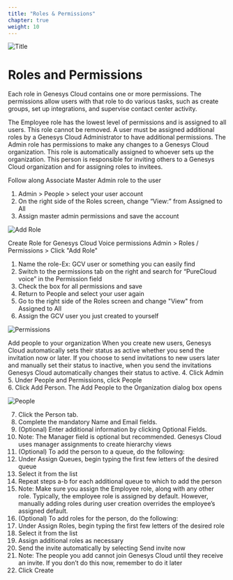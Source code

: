 ```yaml
---
title: "Roles & Permissions"
chapter: true
weight: 10
---
```

![Title](/images/UserConfig2-768x300.jpg)
# Roles and Permissions

Each role in Genesys Cloud contains one or more permissions. The permissions allow users with that role to do various tasks, such as create groups, set up integrations, and supervise contact center activity.

The Employee role has the lowest level of permissions and is assigned to all users. This role cannot be removed. A user must be assigned additional roles by a Genesys Cloud Administrator to have additional permissions.
The Admin role has permissions to make any changes to a Genesys Cloud organization. This role is automatically assigned to whoever sets up the organization. This person is responsible for inviting others to a Genesys Cloud organization and for assigning roles to invitees.




Follow along 
Associate Master Admin role to the user
1.	Admin > People > select your user account
2.	On the right side of the Roles screen, change “View:” from Assigned to All
3.	Assign master admin permissions and save the account

![Add Role](/images/RolesPic.png)

Create Role for Genesys Cloud Voice permissions
Admin > Roles / Permissions > Click "Add Role"
1.	Name the role-Ex: GCV user or something you can easily find
2.	Switch to the permissions tab on the right and search for “PureCloud voice” in the Permission field
3.	Check the box for all permissions and save
4.	Return to People and select your user again 
5.	Go to the right side of the Roles screen and change "View" from Assigned to All
6. Assign the GCV user you just created to yourself

![Permissions](/images/Permission.png)

Add people to your organization
When you create new users, Genesys Cloud automatically sets their status as active whether you send the invitation now or later.
If you choose to send invitations to new users later and manually set their status to inactive, when you send the invitations Genesys Cloud automatically changes their status to active.
4.	Click Admin <br>
5.	Under People and Permissions, click People <br>
6.	Click Add Person. The Add People to the Organization dialog box opens <br>
 

![People](/images/People.png)

7.	Click the Person tab.
8.	Complete the mandatory Name and Email fields. 
9.	(Optional) Enter additional information by clicking Optional Fields. 
10.	Note: The Manager field is optional but recommended. Genesys Cloud uses manager assignments to create hierarchy views
11.	(Optional) To add the person to a queue, do the following:
12.	Under Assign Queues, begin typing the first few letters of the desired queue
13.	Select it from the list
14.	Repeat steps a-b for each additional queue to which to add the person
15.	Note: Make sure you assign the Employee role, along with any other role. Typically, the employee role is assigned by default. However, manually adding roles during user creation overrides the employee’s assigned default.
16.	(Optional) To add roles for the person, do the following:
17.	Under Assign Roles, begin typing the first few letters of the desired role
18.	Select it from the list
19.	Assign additional roles as necessary 
20.	Send the invite automatically by selecting Send invite now 
21.	Note:  The people you add cannot join Genesys Cloud until they receive an invite. If you don’t do this now, remember to do it later
22.	Click Create
